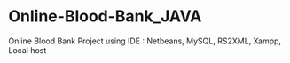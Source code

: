 # Online-Blood-Bank_JAVA
Online Blood Bank Project using 
IDE : Netbeans,
MySQL,
RS2XML,
Xampp, 
Local host
